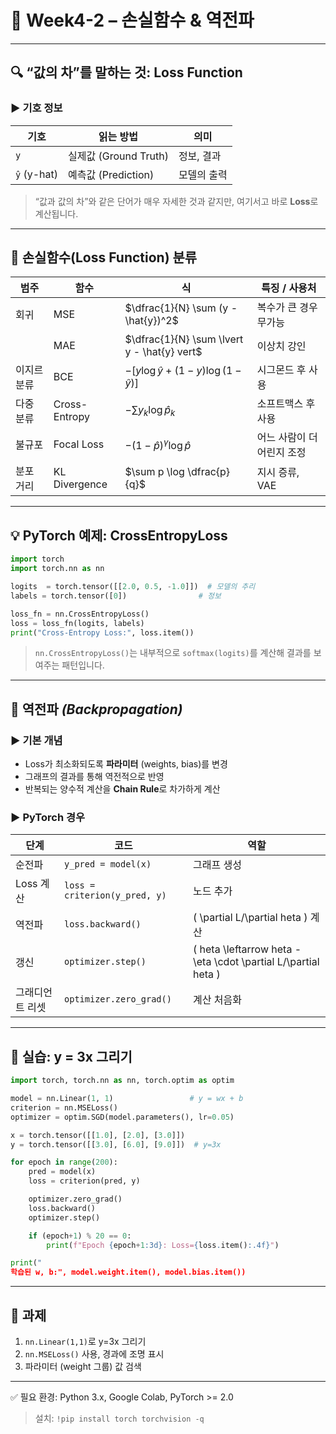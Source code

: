 # 📘 Week4-2 – 손실함수 & 역전파

---

## 🔍 “값의 차”를 말하는 것: Loss Function

### ▶️ 기호 정보
| 기호 | 읽는 방법 | 의미 |
|--------|-------------|------|
| `y` | 실제값 (Ground Truth) | 정보, 결과 |
| `ŷ` (y-hat) | 예측값 (Prediction) | 모델의 출력 |

> “값과 값의 차”와 같은 단어가 매우 자세한 것과 같지만, 여기서고 바로 **Loss**로 계산됩니다.

---

## 🔢 손실함수(Loss Function) 분류

| 범주 | 함수 | 식 | 특징 / 사용처 |
|------|------|----------|----------------|
| 회귀 | MSE | $\dfrac{1}{N} \sum (y - \hat{y})^2$ | 복수가 큰 경우 무가능 |
|        | MAE | $\dfrac{1}{N} \sum \lvert y - \hat{y} vert$ | 이상치 강인 |
| 이지르 분류 | BCE | $- [y \log \hat{y} + (1 - y) \log (1 - \hat{y})]$ | 시그몬드 후 사용 |
| 다중 분류 | Cross-Entropy | $-\sum y_k \log \hat{p}_k$ | 소프트맥스 후 사용 |
| 불규포 | Focal Loss | $-(1 - \hat{p})^{\gamma} \log \hat{p}$ | 어느 사람이 더 어린지 조정 |
| 분포 거리 | KL Divergence | $\sum p \log \dfrac{p}{q}$ | 지시 증류, VAE |

---

## 💡 PyTorch 예제: CrossEntropyLoss

```python
import torch
import torch.nn as nn

logits  = torch.tensor([[2.0, 0.5, -1.0]])  # 모델의 추리
labels = torch.tensor([0])                # 정보

loss_fn = nn.CrossEntropyLoss()
loss = loss_fn(logits, labels)
print("Cross-Entropy Loss:", loss.item())
```
> `nn.CrossEntropyLoss()`는 내부적으로 `softmax(logits)`를 계산해 결과를 보여주는 패턴입니다.

---

## 🔄 역전파 *(Backpropagation)*

### ▶️ 기본 개념
- Loss가 최소화되도록 **파라미터** (weights, bias)를 변경
- 그래프의 결과를 통해 역전적으로 반영
- 반복되는 양수적 계산을 **Chain Rule**로 차가하게 계산

### ▶️ PyTorch 경우

| 단계 | 코드 | 역할 |
|------|--------|------|
| 순전파 | `y_pred = model(x)` | 그래프 생성 |
| Loss 계산 | `loss = criterion(y_pred, y)` | 노드 추가 |
| 역전파 | `loss.backward()` | \( \partial L/\partial 	heta \) 계산 |
| 갱신 | `optimizer.step()` | \( 	heta \leftarrow 	heta - \eta \cdot \partial L/\partial 	heta \) |
| 그래디언트 리셋 | `optimizer.zero_grad()` | 계산 처음화 |

---

## 🔧 실습: y = 3x 그리기

```python
import torch, torch.nn as nn, torch.optim as optim

model = nn.Linear(1, 1)                 # y = wx + b
criterion = nn.MSELoss()
optimizer = optim.SGD(model.parameters(), lr=0.05)

x = torch.tensor([[1.0], [2.0], [3.0]])
y = torch.tensor([[3.0], [6.0], [9.0]])  # y=3x

for epoch in range(200):
    pred = model(x)
    loss = criterion(pred, y)

    optimizer.zero_grad()
    loss.backward()
    optimizer.step()

    if (epoch+1) % 20 == 0:
        print(f"Epoch {epoch+1:3d}: Loss={loss.item():.4f}")

print("
학습된 w, b:", model.weight.item(), model.bias.item())
```

---

## 🎯 과제

1. `nn.Linear(1,1)`로 y=3x 그리기
2. `nn.MSELoss()` 사용, 경과에 조명 표시
3. 파라미터 (weight 그룹) 값 검색

---

✅ 필요 환경: Python 3.x, Google Colab, PyTorch >= 2.0  
> 설치: `!pip install torch torchvision -q`
